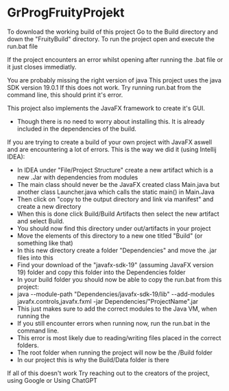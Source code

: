 # GrProgFruityProjekt
To download the working build of this project
Go to the Build directory and down the "FruityBuild" directory.
To run the project open and execute the run.bat file

If the project encounters an error whilst opening after running the .bat file
or it just closes immediatly.

You are probably missing the right version of java
This project uses the java SDK version 19.0.1
If this does not work. Try running run.bat from the command line, this should print it's error.

This project also implements the JavaFX framework to create it's GUI.
  - Though there is no need to worry about installing this. It is already included in the dependencies of the build.
  
 If you are trying to create a build of your own project with JavaFX aswell and are encountering a lot of errors.
 This is the way we did it (using Intellij IDEA):
  - In IDEA under "File/Project Structure" create a new artifact which is a new .Jar with dependencies from modules
  - The main class should never be the JavaFX created class Main.java but another class Launcher.java which calls the static main() in Main.Java
  - Then click on "copy to the output directory and link via manifest" and create a new directory
  - When this is done click Build/Build Artifacts then select the new artifact and select Build.
  - You should now find this directory under out/artifacts in your project
  - Move the elements of this directory to a new one titled "Build" (or something like that)
  - In this new directory create a folder "Dependencies" and move the .jar files into this
  - Find your download of the "javafx-sdk-19" (assuming JavaFX version 19) folder and copy this folder into the Dependencies folder
  - In your build folder you should now be able to copy the run.bat from this project:
  - java --module-path "Dependencies/javafx-sdk-19/lib" --add-modules javafx.controls,javafx.fxml -jar Dependencies/"ProjectName".jar
  - This just makes sure to add the correct modules to the Java VM, when running the 
  - If you still encounter errors when running now, run the run.bat in the command line.
  - This error is most likely due to reading/writing files placed in the correct folders.
  - The root folder when running the project will now be the /Build folder
  - In our project this is why the Build/Data folder is there

If all of this doesn't work
Try reaching out to the creators of the project,
using Google
or Using ChatGPT
